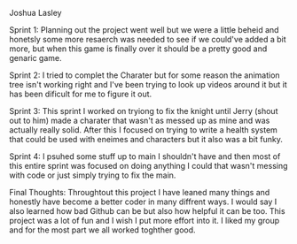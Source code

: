 Joshua Lasley

Sprint 1:
Planning out the project went well but we were a little beheid and honetsly some more resaerch was needed to see if we could've added a bit more, but when this game is finally over it should be a pretty good and genaric game.

Sprint 2:
I tried to complet the Charater but for some reason the animation tree isn't working right and I've been trying to look up videos around it but it has been dificult for me to figure it out.

Sprint 3:
This sprint I worked on tryiong to fix the knight until Jerry (shout out to him) made a charater that wasn't as messed up as mine and was actually really solid. After this I focused on trying to write a health system that could be used with eneimes and characters but it also was a bit funky.

Sprint 4:
I psuhed some stuff up to main I shouldn't have and then most of this entire sprint was focused on doing anything I could that wasn't messing with code or just simply trying to fix the main. 

Final Thoughts:
Throughtout this project I have leaned many things and honestly have become a better coder in many diffrent ways. I would say I also learned how bad Github can be but also how helpful it can be too. This project was a lot of fun and I wish I put more effort into it. I liked my group and for the most part we all worked toghther good.
